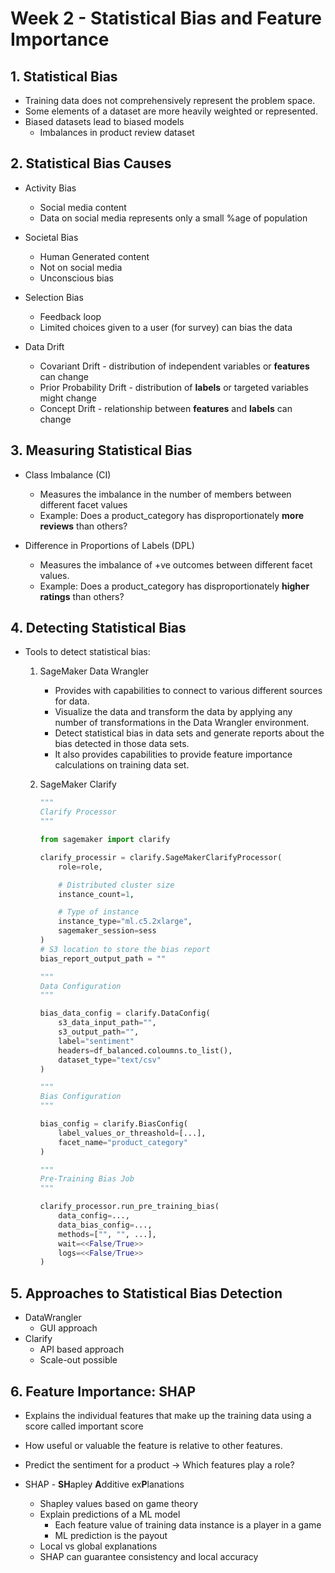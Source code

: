 # Week 2 - Statistical Bias and Feature Importance

## 1. Statistical Bias

* Training data does not comprehensively represent the problem space.
* Some elements of a dataset are more heavily weighted or represented.
* Biased datasets lead to biased models
    * Imbalances in product review dataset

## 2. Statistical Bias Causes

* Activity Bias
    * Social media content
    * Data on social media represents only a small %age of population

* Societal Bias
    * Human Generated content
    * Not on social media
    * Unconscious bias

* Selection Bias
    * Feedback loop
    * Limited choices given to a user (for survey) can bias the data

* Data Drift
    * Covariant Drift - distribution of independent variables or **features** can change
    * Prior Probability Drift - distribution of **labels** or targeted variables might change
    * Concept Drift - relationship between **features** and **labels** can change

## 3. Measuring Statistical Bias

* Class Imbalance (CI)
    * Measures the imbalance in the number of members between different facet values
    * Example: Does a product_category has disproportionately **more reviews** than others?

* Difference in Proportions of Labels (DPL)
    * Measures the imbalance of +ve outcomes between different facet values.
    * Example: Does a product_category has disproportionately **higher ratings** than others?

## 4. Detecting Statistical Bias

* Tools to detect statistical bias:
    1. SageMaker Data Wrangler
        * Provides with capabilities to connect to various different sources for data.
        * Visualize the data and transform the data by applying any number of transformations in the Data Wrangler environment.
        * Detect statistical bias in data sets and generate reports about the bias detected in those data sets.
        * It also provides capabilities to provide feature importance calculations on training data set.
    2. SageMaker Clarify

        ```py
        """
        Clarify Processor
        """

        from sagemaker import clarify

        clarify_processir = clarify.SageMakerClarifyProcessor(
            role=role,

            # Distributed cluster size
            instance_count=1,

            # Type of instance
            instance_type="ml.c5.2xlarge",
            sagemaker_session=sess
        )
        # S3 location to store the bias report
        bias_report_output_path = ""
        ```

        ```py
        """
        Data Configuration
        """

        bias_data_config = clarify.DataConfig(
            s3_data_input_path="",
            s3_output_path="",
            label="sentiment"
            headers=df_balanced.coloumns.to_list(),
            dataset_type="text/csv"
        )
        ```

        ```py
        """
        Bias Configuration
        """

        bias_config = clarify.BiasConfig(
            label_values_or_threashold=[...],
            facet_name="product_category"
        )
        ```

        ```py
        """
        Pre-Training Bias Job
        """

        clarify_processor.run_pre_training_bias(
            data_config=...,
            data_bias_config=...,
            methods=["", "", ...],
            wait=<<False/True>>
            logs=<<False/True>>
        )
        ```

## 5. Approaches to Statistical Bias Detection

* DataWrangler
    * GUI approach
* Clarify
    * API based approach
    * Scale-out possible

## 6. Feature Importance: SHAP

* Explains the individual features that make up the training data using a score called important score

* How useful or valuable the feature is relative to other features.

* Predict the sentiment for a product -> Which features play a role?

* SHAP - **SH**apley **A**dditive ex**P**lanations
    * Shapley values based on game theory
    * Explain predictions of a ML model
        * Each feature value of training data instance is a player in a game
        * ML prediction is the payout
    * Local vs global explanations
    * SHAP can guarantee consistency and local accuracy